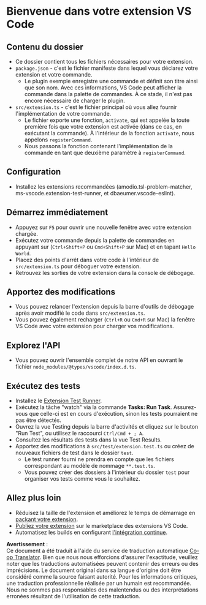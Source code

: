 <!--
CO_OP_TRANSLATOR_METADATA:
{
  "original_hash": "62b2632720dd39ef391d6b60b9b4bfb8",
  "translation_date": "2025-03-27T04:34:38+00:00",
  "source_file": "code\\07.Lab\\01\\Apple\\phi3ext\\vsc-extension-quickstart.md",
  "language_code": "fr"
}
-->
# Bienvenue dans votre extension VS Code

## Contenu du dossier

* Ce dossier contient tous les fichiers nécessaires pour votre extension.
* `package.json` - c'est le fichier manifeste dans lequel vous déclarez votre extension et votre commande.
  * Le plugin exemple enregistre une commande et définit son titre ainsi que son nom. Avec ces informations, VS Code peut afficher la commande dans la palette de commandes. À ce stade, il n'est pas encore nécessaire de charger le plugin.
* `src/extension.ts` - c'est le fichier principal où vous allez fournir l'implémentation de votre commande.
  * Le fichier exporte une fonction, `activate`, qui est appelée la toute première fois que votre extension est activée (dans ce cas, en exécutant la commande). À l'intérieur de la fonction `activate`, nous appelons `registerCommand`.
  * Nous passons la fonction contenant l'implémentation de la commande en tant que deuxième paramètre à `registerCommand`.

## Configuration

* Installez les extensions recommandées (amodio.tsl-problem-matcher, ms-vscode.extension-test-runner, et dbaeumer.vscode-eslint).

## Démarrez immédiatement

* Appuyez sur `F5` pour ouvrir une nouvelle fenêtre avec votre extension chargée.
* Exécutez votre commande depuis la palette de commandes en appuyant sur (`Ctrl+Shift+P` ou `Cmd+Shift+P` sur Mac) et en tapant `Hello World`.
* Placez des points d'arrêt dans votre code à l'intérieur de `src/extension.ts` pour déboguer votre extension.
* Retrouvez les sorties de votre extension dans la console de débogage.

## Apportez des modifications

* Vous pouvez relancer l'extension depuis la barre d'outils de débogage après avoir modifié le code dans `src/extension.ts`.
* Vous pouvez également recharger (`Ctrl+R` ou `Cmd+R` sur Mac) la fenêtre VS Code avec votre extension pour charger vos modifications.

## Explorez l'API

* Vous pouvez ouvrir l'ensemble complet de notre API en ouvrant le fichier `node_modules/@types/vscode/index.d.ts`.

## Exécutez des tests

* Installez le [Extension Test Runner](https://marketplace.visualstudio.com/items?itemName=ms-vscode.extension-test-runner).
* Exécutez la tâche "watch" via la commande **Tasks: Run Task**. Assurez-vous que celle-ci est en cours d'exécution, sinon les tests pourraient ne pas être détectés.
* Ouvrez la vue Testing depuis la barre d'activités et cliquez sur le bouton "Run Test", ou utilisez le raccourci `Ctrl/Cmd + ; A`.
* Consultez les résultats des tests dans la vue Test Results.
* Apportez des modifications à `src/test/extension.test.ts` ou créez de nouveaux fichiers de test dans le dossier `test`.
  * Le test runner fourni ne prendra en compte que les fichiers correspondant au modèle de nommage `**.test.ts`.
  * Vous pouvez créer des dossiers à l'intérieur du dossier `test` pour organiser vos tests comme vous le souhaitez.

## Allez plus loin

* Réduisez la taille de l'extension et améliorez le temps de démarrage en [packant votre extension](https://code.visualstudio.com/api/working-with-extensions/bundling-extension).
* [Publiez votre extension](https://code.visualstudio.com/api/working-with-extensions/publishing-extension) sur le marketplace des extensions VS Code.
* Automatisez les builds en configurant [l'intégration continue](https://code.visualstudio.com/api/working-with-extensions/continuous-integration).

**Avertissement** :  
Ce document a été traduit à l'aide du service de traduction automatique [Co-op Translator](https://github.com/Azure/co-op-translator). Bien que nous nous efforcions d'assurer l'exactitude, veuillez noter que les traductions automatisées peuvent contenir des erreurs ou des imprécisions. Le document original dans sa langue d'origine doit être considéré comme la source faisant autorité. Pour les informations critiques, une traduction professionnelle réalisée par un humain est recommandée. Nous ne sommes pas responsables des malentendus ou des interprétations erronées résultant de l'utilisation de cette traduction.